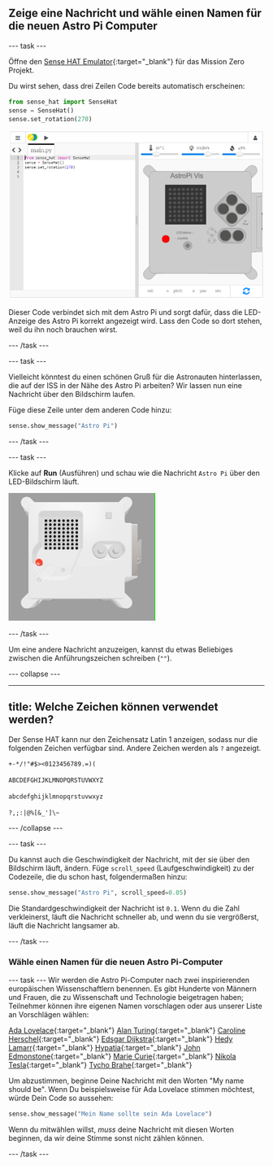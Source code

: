 ## Zeige eine Nachricht und wähle einen Namen für die neuen Astro Pi Computer

--- task ---

Öffne den [Sense HAT Emulator](https://trinket.io/mission-zero){:target="_blank"} für das Mission Zero Projekt.

Du wirst sehen, dass drei Zeilen Code bereits automatisch erscheinen:

```python
from sense_hat import SenseHat
sense = SenseHat()
sense.set_rotation(270)
```

![Ein Screenshot des Trinket Sense Hat-Emulators mit drei Zeilen Anfangscode, der im linken Bereich angezeigt wird.](images/sense-hat-emulator2.png)

Dieser Code verbindet sich mit dem Astro Pi und sorgt dafür, dass die LED-Anzeige des Astro Pi korrekt angezeigt wird. Lass den Code so dort stehen, weil du ihn noch brauchen wirst.

--- /task ---

--- task ---

Vielleicht könntest du einen schönen Gruß für die Astronauten hinterlassen, die auf der ISS in der Nähe des Astro Pi arbeiten? Wir lassen nun eine Nachricht über den Bildschirm laufen.

Füge diese Zeile unter dem anderen Code hinzu:

```python
sense.show_message("Astro Pi")
```

--- /task ---

--- task ---

Klicke auf **Run** (Ausführen) und schau wie die Nachricht `Astro Pi` über den LED-Bildschirm läuft.

![Der Trinket Sense HAT-Emulator, der ein Beispielprogramm ausführt, das den Text "Astro PI" in weißen Buchstaben über die LED-Matrix laufen lässt](images/M0_1.gif)

--- /task ---



Um eine andere Nachricht anzuzeigen, kannst du etwas Beliebiges zwischen die Anführungszeichen schreiben (`""`).

--- collapse ---

---
title: Welche Zeichen können verwendet werden?
---

Der Sense HAT kann nur den Zeichensatz Latin 1 anzeigen, sodass nur die folgenden Zeichen verfügbar sind. Andere Zeichen werden als `?` angezeigt.

```
+-*/!"#$><0123456789.=)(

ABCDEFGHIJKLMNOPQRSTUVWXYZ

abcdefghijklmnopqrstuvwxyz

?,;:|@%[&_']\~
```

--- /collapse ---

--- task ---

Du kannst auch die Geschwindigkeit der Nachricht, mit der sie über den Bildschirm läuft, ändern. Füge `scroll_speed` (Laufgeschwindigkeit) zu der Codezeile, die du schon hast, folgendermaßen hinzu:

```python
sense.show_message("Astro Pi", scroll_speed=0.05)
```

Die Standardgeschwindigkeit der Nachricht ist `0.1`. Wenn du die Zahl verkleinerst, läuft die Nachricht schneller ab, und wenn du sie vergrößerst, läuft die Nachricht langsamer ab.

--- /task ---

### Wähle einen Namen für die neuen Astro Pi-Computer

--- task --- Wir werden die Astro Pi-Computer nach zwei inspirierenden europäischen Wissenschaftlern benennen. Es gibt Hunderte von Männern und Frauen, die zu Wissenschaft und Technologie beigetragen haben; Teilnehmer können ihre eigenen Namen vorschlagen oder aus unserer Liste an Vorschlägen wählen:


[Ada Lovelace](https://en.wikipedia.org/wiki/Ada_Lovelace){:target="_blank"} 
[Alan Turing](https://en.wikipedia.org/wiki/Alan_Turing){:target="_blank"} 
[Caroline Herschel](https://en.wikipedia.org/wiki/Caroline_Herschel){:target="_blank"} 
[Edsgar Dijkstra](https://en.wikipedia.org/wiki/Edsger_W._Dijkstra){:target="_blank"} 
[Hedy Lamarr](https://en.wikipedia.org/wiki/Hedy_Lamarr){:target="_blank"} 
[Hypatia](https://en.wikipedia.org/wiki/Hypatia){:target="_blank"} 
[John Edmonstone](https://en.wikipedia.org/wiki/John_Edmonstone){:target="_blank"} 
[Marie Curie](https://en.wikipedia.org/wiki/Marie_Curie){:target="_blank"} 
[Nikola Tesla](https://en.wikipedia.org/wiki/Nikola_Tesla){:target="_blank"} 
[Tycho Brahe](https://en.wikipedia.org/wiki/Tycho_Brahe){:target="_blank"}

Um abzustimmen, beginne Deine Nachricht mit den Worten "My name should be". Wenn Du beispielsweise für Ada Lovelace stimmen möchtest, würde Dein Code so aussehen:

```python
sense.show_message("Mein Name sollte sein Ada Lovelace")
```

Wenn du mitwählen willst, *muss* deine Nachricht mit diesen Worten beginnen, da wir deine Stimme sonst nicht zählen können.

--- /task ---



